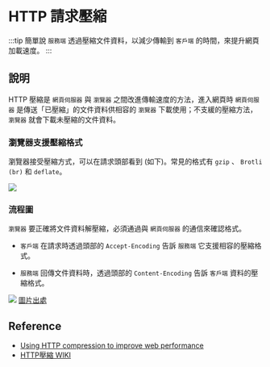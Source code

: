 # HTTP 請求壓縮

:::tip 簡單說
`服務端` 透過壓縮文件資料，以減少傳輸到 `客戶端` 的時間，來提升網頁加載速度。
:::

## 說明
HTTP 壓縮是 `網頁伺服器` 與 `瀏覽器` 之間改進傳輸速度的方法，進入網頁時 `網頁伺服器` 是傳送「已壓縮」的文件資料供相容的 `瀏覽器` 下載使用；不支緩的壓縮方法，`瀏覽器` 就會下載未壓縮的文件資料。

### 瀏覽器支援壓縮格式

瀏覽器接受壓縮方式，可以在請求頭部看到 (如下)。常見的格式有 `gzip` 、 `Brotli (br)` 和 `deflate`。

![](/Browser/img/http-compression.png)

### 流程圖
`瀏覽器` 要正確將文件資料解壓縮，必須通過與 `網頁伺服器` 的通信來確認格式。

- `客戶端` 在請求時透過頭部的 `Accept-Encoding` 告訴 `服務端` 它支援相容的壓縮格式。

- `服務端` 回傳文件資料時，透過頭部的 `Content-Encoding` 告訴 `客戶端` 資料的壓縮格式。

![](/Browser/img/HTTP-compression-fllow.png)
[圖片出處](https://kadiska.com/using-http-compression-to-improve-web-performance/)

## Reference
- [Using HTTP compression to improve web performance](https://kadiska.com/using-http-compression-to-improve-web-performance/)
- [HTTP壓縮 WIKI](https://zh.wikipedia.org/zh-tw/HTTP%E5%8E%8B%E7%BC%A9)
